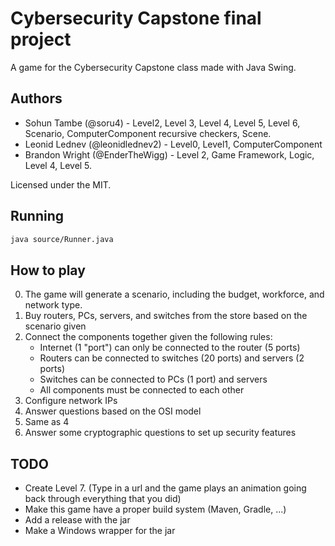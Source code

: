 # Cybersecurity Capstone final project

A game for the Cybersecurity Capstone class made with Java Swing.

## Authors

* Sohun Tambe (@soru4) - Level2, Level 3, Level 4, Level 5, Level 6, Scenario, ComputerComponent recursive checkers, Scene.
* Leonid Lednev (@leonidlednev2) - Level0, Level1, ComputerComponent
* Brandon Wright (@EnderTheWigg) - Level 2, Game Framework, Logic, Level 4, Level 5.

Licensed under the MIT.

## Running

```bash
java source/Runner.java
```

## How to play

0. The game will generate a scenario, including the budget, workforce, and network type.
1. Buy routers, PCs, servers, and switches from the store based on the scenario given
2. Connect the components together given the following rules:
   * Internet (1 "port") can only be connected to the router (5 ports)
   * Routers can be connected to switches (20 ports) and servers (2 ports)
   * Switches can be connected to PCs (1 port) and servers
   * All components must be connected to each other
3. Configure network IPs
4. Answer questions based on the OSI model
5. Same as 4
6. Answer some cryptographic questions to set up security features

## TODO

* Create Level 7. (Type in a url and the game plays an animation going back through everything that you did)
* Make this game have a proper build system (Maven, Gradle, ...)
* Add a release with the jar
* Make a Windows wrapper for the jar
